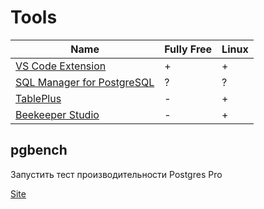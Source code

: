 # Tools
| Name | Fully Free | Linux |
|-|-|-|
| [VS Code Extension](https://marketplace.visualstudio.com/items?itemName=ckolkman.vscode-postgres) | + | + |
| [SQL Manager for PostgreSQL](https://www.sqlmanager.net/products/postgresql/manager) | ? | ? |
| [TablePlus](https://tableplus.com/) | - | + |
| [Beekeeper Studio](https://www.beekeeperstudio.io/) | - | + |

## pgbench
Запустить тест производительности Postgres Pro

[Site](https://postgrespro.ru/docs/postgrespro/10/pgbench)
